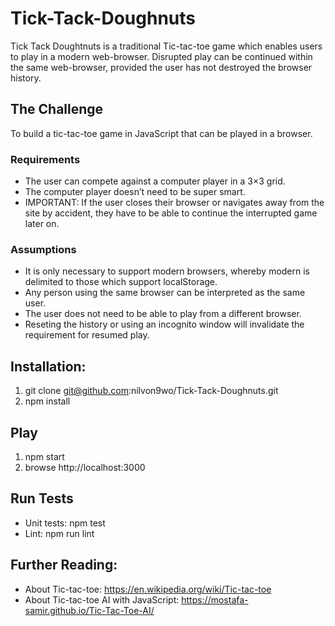 # Tick-Tack-Doughnuts
Tick Tack Doughtnuts is a traditional Tic-tac-toe game which enables users to play in a modern web-browser.  Disrupted play can be continued within the same web-browser, provided the user has not destroyed the browser history.

## The Challenge
To build a tic-tac-toe game in JavaScript that can be played in a browser.

### Requirements
* The user can compete against a computer player in a 3×3 grid. 
* The computer player doesn’t need to be super smart.
* IMPORTANT: If the user closes their browser or navigates away from the site by accident, they have to be able to continue the interrupted game later on.

### Assumptions
* It is only necessary to support modern browsers, whereby modern is delimited to those which support localStorage.
* Any person using the same browser can be interpreted as the same user.
* The user does not need to be able to play from a different browser.
* Reseting the history or using an incognito window will invalidate the requirement for resumed play.


## Installation:
1. git clone git@github.com:nilvon9wo/Tick-Tack-Doughnuts.git
2. npm install

## Play
1. npm start
2. browse http://localhost:3000

## Run Tests
* Unit tests: npm test
* Lint: npm run lint


## Further Reading:
* About Tic-tac-toe: https://en.wikipedia.org/wiki/Tic-tac-toe
* About Tic-tac-toe AI with JavaScript: https://mostafa-samir.github.io/Tic-Tac-Toe-AI/
